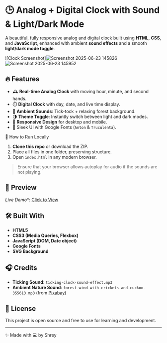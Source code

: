 # 🕒 Analog + Digital Clock with Sound & Light/Dark Mode

A beautiful, fully responsive analog and digital clock built using **HTML**, **CSS**, and **JavaScript**, enhanced with ambient **sound effects** and a smooth **light/dark mode toggle**.

![Clock Screenshot]![Screenshot 2025-06-23 145826](https://github.com/user-attachments/assets/9ed293bf-65d6-4427-a9ba-d86a4aa9b38d)![Screenshot 2025-06-23 145952](https://github.com/user-attachments/assets/d74201ee-1aec-495c-8fd3-26f6e965f714)



## 🔥 Features

- 🕰️ **Real-time Analog Clock** with moving hour, minute, and second hands.
- ⏱️ **Digital Clock** with day, date, and live time display.
- 🎵 **Ambient Sounds**: Tick-tock + relaxing forest background.
- 🌗 **Theme Toggle**: Instantly switch between light and dark modes.
- 📱 **Responsive Design** for desktop and mobile.
- 🎨 Sleek UI with Google Fonts (`Anton` & `Truculenta`).

 🚀 How to Run Locally

1. **Clone this repo** or download the ZIP.
2. Place all files in one folder, preserving structure.
3. Open `index.html` in any modern browser.

> Ensure that your browser allows autoplay for audio if the sounds are not playing.

## 📸 Preview
*Live Demo**: [Click to View](https://chrono-glow-clock.vercel.app/)



## 🛠️ Built With

- **HTML5**
- **CSS3 (Media Queries, Flexbox)**
- **JavaScript (DOM, Date object)**
- **Google Fonts**
- **SVG Background**

## 🎧 Credits

- **Ticking Sound**: `ticking-clock-sound-effect.mp3`
- **Ambient Nature Sound**: `forest-wind-with-crickets-and-cuckoo-355613.mp3` (from [Pixabay](https://pixabay.com))

## 📜 License

This project is open source and free to use for learning and development.

---

✨ Made with 💻 by Shrey
